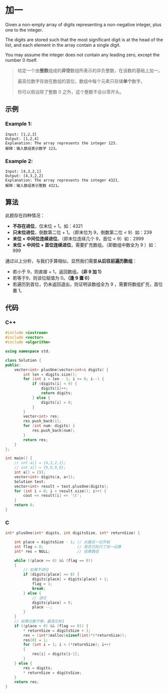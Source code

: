 # 加一

Given a non-empty array of digits representing a non-negative integer, plus one to the integer.

The digits are stored such that the most significant digit is at the head of the list, and each element in the array contain a single digit.

You may assume the integer does not contain any leading zero, except the number 0 itself.

> 给定一个由**整数**组成的**非空**数组所表示的非负整数，在该数的基础上加一。
>
> 最高位数字存放在数组的首位，数组中每个元素只存储**单个**数字。
>
> 你可以假设除了整数 0 之外，这个整数不会以零开头。



## 示例

### Example 1:

```
Input: [1,2,3]
Output: [1,2,4]
Explanation: The array represents the integer 123.
解释：输入数组表示数字 123。
```



### Example 2:

```
Input: [4,3,2,1]
Output: [4,3,2,2]
Explanation: The array represents the integer 4321.
解释：输入数组表示整数 4321。
```



## 算法

此题存在四种情况：

- **不存在进位**，仅末位 + 1。如：4321
- **只末位进位**，倒数第二位 + 1。（即末位为 9，倒数第二位 < 9）如：239
- **末位 + 中间位连续进位**。（即末位连续几个 9，首位 < 9）如：2999
- **末位 + 中间位 + 首位连续进位**，需要扩充数组。（即数组中数全为 9 ）如：999



通过以上分析，与我们手算相似，显然我们需要**从后往前遍历数组**：

- 若小于 9，则直接 + 1，返回数组。**（非 9 加 1）**
- 若等于9，则该位赋值为 0。**（逢 9 置 0）**
- 若遍历到首位，仍未返回退出，则证明该数组全为 9 ，需要将数组扩充，首位置 1。



## 代码

### C++

```C++
#include <iostream>
#include <vector>
#include <algorithm>

using namespace std;

class Solution {
public:
    vector<int> plusOne(vector<int>& digits) {
        int len = digits.size();
        for (int i = len - 1; i >= 0; i--) {
            if (digits[i] < 9) {
                digits[i]++;
                return digits;
            } else {
                digits[i] = 0;
            }
        }
        vector<int> res;
        res.push_back(1);
        for (int num: digits) {
            res.push_back(num);
        }
        return res;
    }
};

int main() {
    // int a[] = {4,3,2,1};
    // int a[] = {9,9,9,9};
    int a[] = {9};
    vector<int> digits(a, a+1);
    Solution test;
    vector<int> result = test.plusOne(digits);
    for (int i = 0; i < result.size(); i++) {
        cout << result[i] << '\t';
    }
    return 0;
}
```



### C

```c
int* plusOne(int* digits, int digitsSize, int* returnSize) {

    int place = digitsSize - 1; // 从最后一位开始
    int flag = 0;               // 是否已执行了加一运算
    int* res = NULL;            // 结果数组

    while ((place >= 0) && (flag == 0))
    {
        // 如果不进位
        if (digits[place] <= 8) {
            digits[place] = digits[place] + 1;
            flag = 1;
            break;
        } else {
            // 进位
            digits[place] = 0;
            place --;
        }
    }
    // 如果位数不够，最高位补1
    if ((place < 0) && (flag == 0)) {
        * returnSize = digitsSize + 1;
        res = (int*)malloc(sizeof(int)*(*returnSize));
        res[0] = 1;
        for (int i = 1; i < (*returnSize); i++)
        {
            res[i] = digits[i-1];
        }
    } else {
        res = digits;
        * returnSize = digitsSize;
    }
    return res;
}

```

